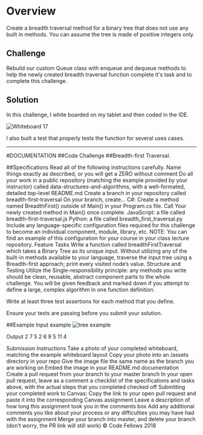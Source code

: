 # Overview

Create a breadth traversal method for a binary tree that does not use any built in methods. You can assume the tree 
is made of positive integers only. 

## Challenge
Rebuild our custom Queue class with enqueue and dequeue methods to help the newly created breadth traversal function 
complete it's task and to complete this challenge.

## Solution
In this challenge, I white boarded on my tablet and then coded in the IDE.

![Whiteboard 17](/Users/sooz/codefellows/401Java/data-structures-and-algorithms/assets/Whiteboard17.png)

I also built a test that properly tests the function for several uses cases.

---------------------- 

#DOCUMENTATION
##Code Challenge
##Breadth-first Traversal.

##Specifications
Read all of the following instructions carefully. Name things exactly as described, or you will get a ZERO without comment
Do all your work in a public repository (matching the example provided by your instructor) called data-structures-and-algorithms, with a well-formated, detailed top-level README.md
Create a branch in your repository called breadth-first-traversal
On your branch, create…
C#: Create a method named BreadthFirst() outside of Main() in your Program.cs file. Call Your newly created method in Main() once complete.
JavaScript: a file called breadth-first-traversal.js
Python: a file called breadth_first_traversal.py
Include any language-specific configuration files required for this challenge to become an individual component, module, library, etc.
NOTE: You can find an example of this configuration for your course in your class lecture repository.
Feature Tasks
Write a function called breadthFirstTraversal which takes a Binary Tree as its unique input. Without utilizing any of the built-in methods available to your language, traverse the input tree using a Breadth-first approach; print every visited node’s value.
Structure and Testing
Utilize the Single-responsibility principle: any methods you write should be clean, reusable, abstract component parts to the whole challenge. You will be given feedback and marked down if you attempt to define a large, complex algorithm in one function definition.

Write at least three test assertions for each method that you define.

Ensure your tests are passing before you submit your solution.

##Example
Input
example
![tree example](/Users/sooz/codefellows/401Java/data-structures-and-algorithms/assets/binary-tree-breadthfirst.png)

Output
2
7
5
2
6
9
5
11
4

Submission Instructions
Take a photo of your completed whiteboard, matching the example whiteboard layout
Copy your photo into an /assets directory in your repo
Give the image file the same name as the branch you are working on
Embed the image in your README.md documentation
Create a pull request from your branch to your master branch
In your open pull request, leave as a comment a checklist of the specifications and tasks above, with the actual steps that you completed checked off
Submitting your completed work to Canvas:
Copy the link to your open pull request and paste it into the corresponding Canvas assignment
Leave a description of how long this assignment took you in the comments box
Add any additional comments you like about your process or any difficulties you may have had with the assignment
Merge your branch into master, and delete your branch (don’t worry, the PR link will still work)
© Code Fellows 2018
